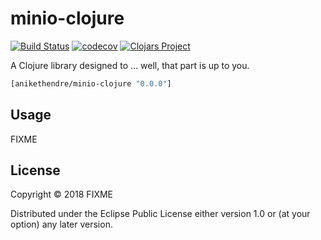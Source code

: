 # minio-clojure
[![Build Status](https://travis-ci.org/0niket/minio-clojure.svg?branch=master)](https://travis-ci.org/0niket/minio-clojure)
[![codecov](https://codecov.io/gh/0niket/minio-clojure/branch/master/graph/badge.svg)](https://codecov.io/gh/0niket/minio-clojure)
[![Clojars Project](https://img.shields.io/clojars/v/anikethendre/minio-clojure.svg)](https://clojars.org/anikethendre/minio-clojure)

A Clojure library designed to ... well, that part is up to you.

```clj
[anikethendre/minio-clojure "0.0.0"]
```

## Usage

FIXME

## License

Copyright © 2018 FIXME

Distributed under the Eclipse Public License either version 1.0 or (at
your option) any later version.

